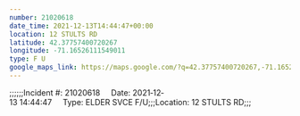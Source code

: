 ```yaml
---
number: 21020618
date_time: 2021-12-13T14:44:47+00:00
location: 12 STULTS RD
latitude: 42.37757400720267
longitude: -71.16526111549011
type: F U
google_maps_link: https://maps.google.com/?q=42.37757400720267,-71.16526111549011
---
```


;;;;;;Incident #: 21020618     Date: 2021‐12‐13 14:44:47     Type: ELDER SVCE F/U;;;Location: 12 STULTS RD;;;

